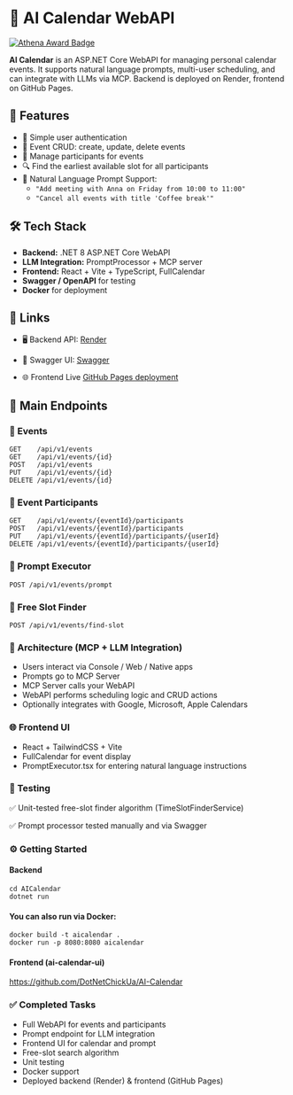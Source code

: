 # 📅 AI Calendar WebAPI

[![Athena Award Badge](https://img.shields.io/endpoint?url=https%3A%2F%2Faward.athena.hackclub.com%2Fapi%2Fbadge)](https://award.athena.hackclub.com?utm_source=readme)

**AI Calendar** is an ASP.NET Core WebAPI for managing personal calendar events. It supports natural language prompts, multi-user scheduling, and can integrate with LLMs via MCP. Backend is deployed on Render, frontend on GitHub Pages.

## 🚀 Features

- 👤 Simple user authentication
- 📆 Event CRUD: create, update, delete events
- 👥 Manage participants for events
- 🔍 Find the earliest available slot for all participants
- 💬 Natural Language Prompt Support:
  - `"Add meeting with Anna on Friday from 10:00 to 11:00"`
  - `"Cancel all events with title 'Coffee break'"`

## 🛠️ Tech Stack

- **Backend:** .NET 8 ASP.NET Core WebAPI
- **LLM Integration:** PromptProcessor + MCP server
- **Frontend:** React + Vite + TypeScript, FullCalendar
- **Swagger / OpenAPI** for testing
- **Docker** for deployment

## 🔗 Links

- 🖥️ Backend API: [Render](https://aicalendarbackend.onrender.com)

- 📘 Swagger UI: [Swagger](https://aicalendarbackend.onrender.com/swagger)

- 🌐 Frontend Live [GitHub Pages deployment](https://DotNetChickUa.github.io/AI-Calendar/)

## 📌 Main Endpoints

### 📑 Events

```http
GET    /api/v1/events
GET    /api/v1/events/{id}
POST   /api/v1/events
PUT    /api/v1/events/{id}
DELETE /api/v1/events/{id}
```

### 👥 Event Participants

```http
GET    /api/v1/events/{eventId}/participants
POST   /api/v1/events/{eventId}/participants
PUT    /api/v1/events/{eventId}/participants/{userId}
DELETE /api/v1/events/{eventId}/participants/{userId}
```

### 💬 Prompt Executor

```http
POST /api/v1/events/prompt
```

### 🧪 Free Slot Finder

```http
POST /api/v1/events/find-slot
```

### 🧠 Architecture (MCP + LLM Integration)

- Users interact via Console / Web / Native apps
- Prompts go to MCP Server
- MCP Server calls your WebAPI
- WebAPI performs scheduling logic and CRUD actions
- Optionally integrates with Google, Microsoft, Apple Calendars

### 🌐 Frontend UI

- React + TailwindCSS + Vite
- FullCalendar for event display
- PromptExecutor.tsx for entering natural language instructions

### 🧪 Testing

✅ Unit-tested free-slot finder algorithm (TimeSlotFinderService)

✅ Prompt processor tested manually and via Swagger

### ⚙️ Getting Started

#### Backend

```
cd AICalendar
dotnet run
```

#### You can also run via Docker:

```
docker build -t aicalendar .
docker run -p 8080:8080 aicalendar
```

#### Frontend (ai-calendar-ui)

https://github.com/DotNetChickUa/AI-Calendar

### ✅ Completed Tasks

- Full WebAPI for events and participants
- Prompt endpoint for LLM integration
- Frontend UI for calendar and prompt
- Free-slot search algorithm
- Unit testing
- Docker support
- Deployed backend (Render) & frontend (GitHub Pages)
